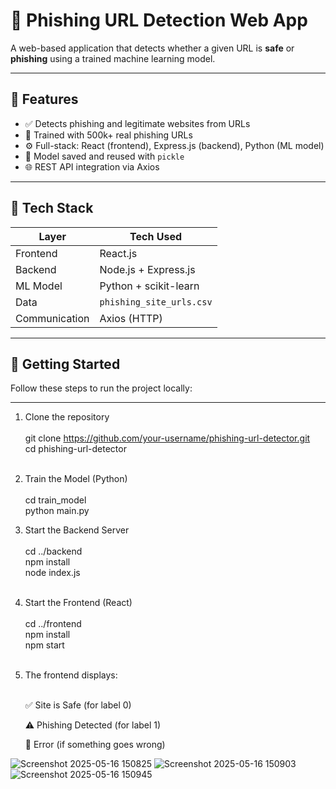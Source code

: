 # 🔐 Phishing URL Detection Web App

A web-based application that detects whether a given URL is **safe** or **phishing** using a trained machine learning model.

---

## 📌 Features

- ✅ Detects phishing and legitimate websites from URLs
- 🧠 Trained with 500k+ real phishing URLs
- ⚙️ Full-stack: React (frontend), Express.js (backend), Python (ML model)
- 💾 Model saved and reused with `pickle`
- 🌐 REST API integration via Axios

---

## 🧠 Tech Stack

| Layer       | Tech Used              |
|-------------|------------------------|
| Frontend    | React.js               |
| Backend     | Node.js + Express.js   |
| ML Model    | Python + scikit-learn  |
| Data        | `phishing_site_urls.csv` |
| Communication | Axios (HTTP)         |

---

## 🚀 Getting Started

Follow these steps to run the project locally:

---

1. Clone the repository<br><br>
git clone https://github.com/your-username/phishing-url-detector.git<br>
cd phishing-url-detector<br><br>

2. Train the Model (Python)<br><br>
cd train_model<br>
python main.py<br><r>

3. Start the Backend Server<br><br>
cd ../backend<br>
npm install<br>
node index.js<br><br>

4. Start the Frontend (React)<br><br>
cd ../frontend<br>
npm install<br>
npm start<br><br>

5. The frontend displays:<br><br>

   ✅ Site is Safe (for label 0)<br>

   ⚠️ Phishing Detected (for label 1)<br>

   🛑 Error (if something goes wrong)<br>

![Screenshot 2025-05-16 150825](https://github.com/user-attachments/assets/2c5487b3-8222-452d-9e07-a5ce1f9bcb08)
![Screenshot 2025-05-16 150903](https://github.com/user-attachments/assets/e76352f4-aaec-45c6-bdeb-f36ff7910ca9)
![Screenshot 2025-05-16 150945](https://github.com/user-attachments/assets/7f363596-8092-4dfb-a2ee-6ad47f90edbb)








